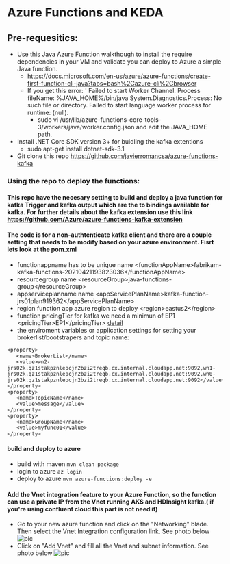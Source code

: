 # Azure Functions and KEDA

## Pre-requesitics:

- Use this Java Azure Function walkthough to install the require dependencies in your VM and validate you can deploy to Azure a simple Java function.
    - https://docs.microsoft.com/en-us/azure/azure-functions/create-first-function-cli-java?tabs=bash%2Cazure-cli%2Cbrowser
    - If you get this error: ' Failed to start Worker Channel. Process fileName: %JAVA_HOME%/bin/java System.Diagnostics.Process: No such file or directory. Failed to start language worker process for runtime: (null).
        - sudo vi /usr/lib/azure-functions-core-tools-3/workers/java/worker.config.json and edit the JAVA_HOME path.
- Install .NET Core SDK version 3+ for buidling the kafka extentions
    -  sudo apt-get install dotnet-sdk-3.1
- Git clone this repo https://github.com/javierromancsa/azure-functions-kafka

### Using the repo to deploy the functions:

#### This repo have the necesary setting to build and deploy a java function for kafka Trigger and kafka output which are the to bindings available for kafka. For further details about the kafka extension use this link https://github.com/Azure/azure-functions-kafka-extension

#### The code is for a non-authtenticate kafka client and there are a couple setting that needs to be modify based on your azure environment. Fisrt lets look at the pom.xml
 - functionappname has to be unique name \<functionAppName>fabrikam-kafka-functions-20210421193823036\</functionAppName>
 - resourcegroup name \<resourceGroup>java-functions-group\</resourceGroup>
 - appserviceplanname name \<appServicePlanName>kafka-function-jrs01plan919362\</appServicePlanName>
 - region function app azure region to deploy \<region>eastus2\</region>
 - function pricingTier for kafka we need a minimun of EP1 \<pricingTier>EP1\</pricingTier> [detail](https://github.com/Azure/azure-functions-kafka-extension#linux-premium-plan-configuration) 
 - the enviroment variables or application settings for setting your brokerlist/bootstrapers and topic name:
 ```
<property>
    <name>BrokerList</name>
    <value>wn2-jrs02k.qz1stakpznlepcjn2bzi2treqb.cx.internal.cloudapp.net:9092,wn1-jrs02k.qz1stakpznlepcjn2bzi2treqb.cx.internal.cloudapp.net:9092,wn0-jrs02k.qz1stakpznlepcjn2bzi2treqb.cx.internal.cloudapp.net:9092</value>
</property>
<property>
    <name>TopicName</name>
    <value>message</value>
</property>
<property>
    <name>GroupName</name>
    <value>myfunc01</value>
</property>
```
#### build and deploy to azure
- build with maven
```mvn clean package```
- login to azure
```az login```
- deploy to azure
```mvn azure-functions:deploy -e```

#### Add the Vnet integration feature to your Azure Function, so the function can use a private IP from the Vnet running AKS and HDInsight kafka.( if you're using confluent cloud this part is not need it)
- Go to your new azure function and click on the "Networking" blade. Then select the Vnet Integration configuration link. See photo below
![pic](https://github.com/javierromancsa/images/blob/main/vnet-integration.PNG)
- Click on "Add Vnet" and fill all the Vnet and subnet information. See photo below 
![pic](https://github.com/javierromancsa/images/blob/main/vnet-details.PNG)
